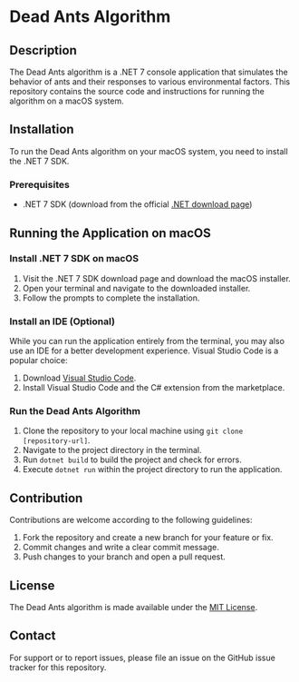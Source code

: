 # Dead Ants Algorithm

## Description
The Dead Ants algorithm is a .NET 7 console application that simulates the behavior of ants and their responses to various environmental factors. This repository contains the source code and instructions for running the algorithm on a macOS system.

## Installation
To run the Dead Ants algorithm on your macOS system, you need to install the .NET 7 SDK.

### Prerequisites
- .NET 7 SDK (download from the official [.NET download page](https://dotnet.microsoft.com/download/dotnet/7.0))

## Running the Application on macOS

### Install .NET 7 SDK on macOS
1. Visit the .NET 7 SDK download page and download the macOS installer.
2. Open your terminal and navigate to the downloaded installer.
3. Follow the prompts to complete the installation.

### Install an IDE (Optional)
While you can run the application entirely from the terminal, you may also use an IDE for a better development experience. Visual Studio Code is a popular choice:

1. Download [Visual Studio Code](https://code.visualstudio.com/).
2. Install Visual Studio Code and the C# extension from the marketplace.

### Run the Dead Ants Algorithm
1. Clone the repository to your local machine using `git clone [repository-url]`.
2. Navigate to the project directory in the terminal.
3. Run `dotnet build` to build the project and check for errors.
4. Execute `dotnet run` within the project directory to run the application.

## Contribution
Contributions are welcome according to the following guidelines:

1. Fork the repository and create a new branch for your feature or fix.
2. Commit changes and write a clear commit message.
3. Push changes to your branch and open a pull request.

## License
The Dead Ants algorithm is made available under the [MIT License](LICENSE).

## Contact
For support or to report issues, please file an issue on the GitHub issue tracker for this repository.
